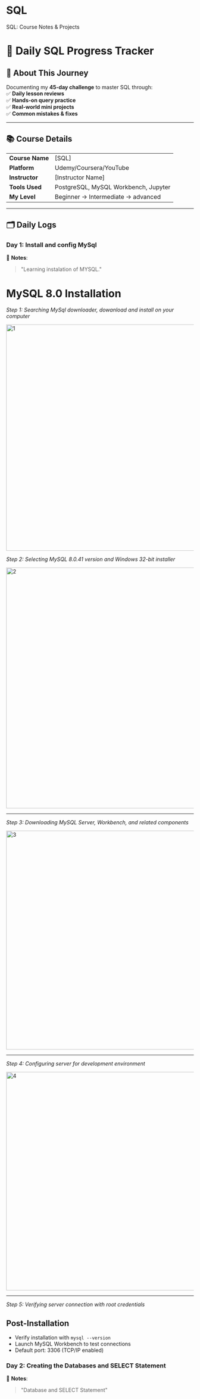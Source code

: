 # SQL
SQL: Course Notes &amp; Projects

# 📅 Daily SQL Progress Tracker

## 🌟 About This Journey
Documenting my **45-day challenge** to master SQL through:  
✅ **Daily lesson reviews**  
✅ **Hands-on query practice**  
✅ **Real-world mini projects**  
✅ **Common mistakes & fixes**  


---

## 📚 Course Details
|                  |                                     |
|------------------|-------------------------------------|
| **Course Name**  | [SQL]               |
| **Platform**     | Udemy/Coursera/YouTube              |
| **Instructor**   | [Instructor Name]                   |
| **Tools Used**   | PostgreSQL, MySQL Workbench, Jupyter|
| **My Level**     | Beginner → Intermediate -> advanced |

---

## 🗂 Daily Logs
### **Day 1: Install and config MySql**  
📝 **Notes**:  
> "Learning instalation of MYSQL."  


# MySQL 8.0 Installation

*Step 1: Searching MySql downloader, dowanload and install on your computer*




<img width="608" alt="1" src="https://github.com/user-attachments/assets/971f05c6-f087-4c89-a143-3a8505ea8200" />




*Step 2: Selecting MySQL 8.0.41 version and Windows 32-bit installer*



<img width="647" alt="2" src="https://github.com/user-attachments/assets/2cab83c4-7fc1-4bd1-a3d3-a2461f0578f2" />

---



*Step 3: Downloading MySQL Server, Workbench, and related components*



<img width="588" alt="3" src="https://github.com/user-attachments/assets/48cfac0a-1d06-43be-a45e-9c2d76866b06" />

---

*Step 4: Configuring server for development environment*



<img width="587" alt="4" src="https://github.com/user-attachments/assets/d2d9f370-9efb-4129-adae-3d3f620c8382" />

---

*Step 5: Verifying server connection with root credentials*


## Post-Installation
- Verify installation with `mysql --version`
- Launch MySQL Workbench to test connections
- Default port: 3306 (TCP/IP enabled)




### **Day 2: Creating the Databases and SELECT Statement**  
📝 **Notes**:  
> "Database and SELECT Statement" 
